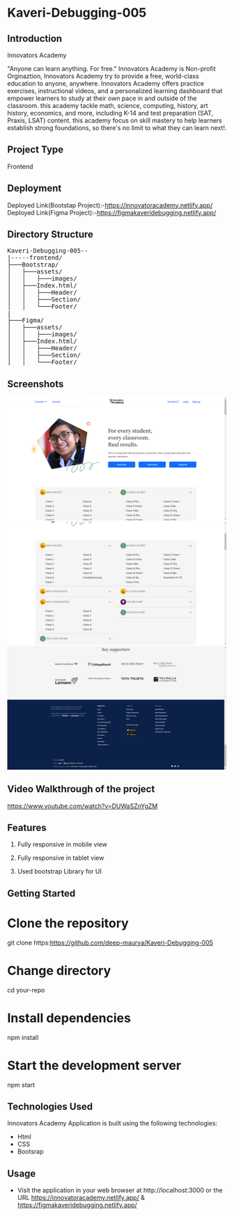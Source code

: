 # Kaveri-Debugging-005

## Introduction

 Innovators Academy
 
"Anyone can learn anything. For free."
Innovators Academy is Non-profit Orginaztion, Innovators Academy try to provide a free, world-class education to anyone, anywhere. Innovators Academy offers practice exercises, instructional videos, and a personalized learning dashboard that empower learners to study at their own pace in and outside of the classroom. this academy tackle math, science, computing, history, art history, economics, and more, including K-14 and test preparation (SAT, Praxis, LSAT) content. this academy focus on skill mastery to help learners establish strong foundations, so there's no limit to what they can learn next!.


## Project Type
Frontend


## Deployment

Deployed Link(Bootstap Project):-https://innovatoracademy.netlify.app/ <br>
Deployed Link(Figma Project):-https://figmakaveridebugging.netlify.app/

## Directory Structure
<pre>
Kaveri-Debugging-005--
|-----frontend/
├───Bootstrap/
│   ├───assets/
│   │   ├───images/
│   ├───Index.html/
│   │   ├───Header/
│   │   ├───Section/
│   │   └───Footer/
|
├───Figma/
│   ├───assets/
│   │   ├───images/
│   ├───Index.html/
│   │   ├───Header/
│   │   ├───Section/
│   │   └───Footer/
</pre>
## Screenshots

![Screenshot 1](./Bootstrap/assest/pic1.png)
![Screenshot 2](./Bootstrap/assest/pic2.png)
![Screenshot 3](./Bootstrap/assest/pic3.png)


## Video Walkthrough of the project

https://www.youtube.com/watch?v=DUWaSZnYgZM

## Features

1. Fully responsive in mobile view

2. Fully responsive in tablet view

3. Used bootstrap Library for UI

## Getting Started

# Clone the repository

git clone https:https://github.com/deep-maurya/Kaveri-Debugging-005

# Change directory

cd your-repo

# Install dependencies

npm install

# Start the development server

npm start

## Technologies Used

Innovators Academy Application is built using the following technologies:

- Html
- CSS
- Bootsrap


## Usage

- Visit the application in your web browser at http://localhost:3000 or the URL https://innovatoracademy.netlify.app/ & https://figmakaveridebugging.netlify.app/
